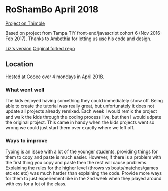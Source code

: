# RoShamBo April 2018

[Project on Thimble](https://thimble.mozilla.org/en-US/user/suncoastkids/1597879/)

Based on project from Tampa TIY front-end/javascript cohort 6 (Nov 2016-Feb 2017). Thanks to [Ambethia](https://github.com/ambethia) for letting us use his code and design.

[Liz's version](https://github.com/lizthrilla/roshamboAdventure)  [Original forked repo](https://github.com/tiy-tpa-fee/roshambo)

## Location

Hosted at Gooee over 4 mondays in April 2018.

### What went well

The kids enjoyed having something they could immediately show off.
Being able to create the tutorial was really great, but unfortunately it does not update all projects already remixed.
Each week I would remix the project and walk the kids through the coding process live, but then I would udpate the original project.  This came in handy when the kids projects went so wrong we could just start them over exactly where we left off.

### Ways to improve

Typing is an issue with a lot of the younger students, providing things for them to copy and paste is much easier.  However, if there is a problem with the first thing you copy and paste then the rest will cause problems.
Explaining the rules for the higher level (throws vs bouts/matches/games etc etc etc) was much harder than explaining the code.
Provide more ways for them to just experiement like in the 2nd week when they played around with css for a lot of the class.
